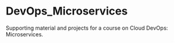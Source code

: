 # DevOps_Microservices
Supporting material and projects for a course on Cloud DevOps: Microservices.
